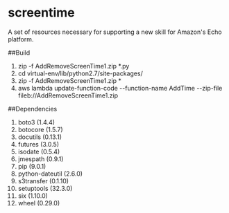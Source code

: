 # screentime

A set of resources necessary for supporting a new skill for Amazon's Echo platform.

##Build

1. zip -f AddRemoveScreenTime1.zip *.py
2. cd virtual-env/lib/python2.7/site-packages/
3. zip -f AddRemoveScreenTime1.zip *
4. aws lambda update-function-code --function-name AddTime --zip-file fileb://AddRemoveScreenTime1.zip

##Dependencies
1. boto3 (1.4.4)
2. botocore (1.5.7)
3. docutils (0.13.1)
4. futures (3.0.5)
5. isodate (0.5.4)
6. jmespath (0.9.1)
7. pip (9.0.1)
8. python-dateutil (2.6.0)
9. s3transfer (0.1.10)
10. setuptools (32.3.0)
11. six (1.10.0)
12. wheel (0.29.0)